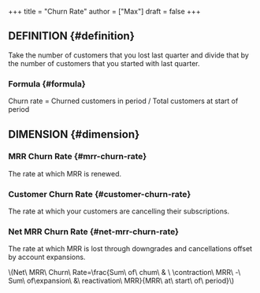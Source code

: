 +++
title = "Churn Rate"
author = ["Max"]
draft = false
+++

## DEFINITION {#definition}

Take the number of customers that you lost last quarter and divide that by the
number of customers that you started with last quarter.


### Formula {#formula}

Churn rate = Churned customers in period / Total customers at start of period


## DIMENSION {#dimension}


### MRR Churn Rate {#mrr-churn-rate}

The rate at which MRR is renewed.


### Customer Churn Rate {#customer-churn-rate}

The rate at which your customers are cancelling their subscriptions.


### Net MRR Churn Rate {#net-mrr-churn-rate}

The rate at which MRR is lost through downgrades and cancellations offset by
account expansions.

\\(Net\ MRR\ Churn\ Rate=\frac{Sum\ of\ chum\ \& \ \contraction\ MRR\ -\ Sum\ of\expansion\ \&\ reactivation\ MRR}{MRR\ at\ start\ of\ period}\\)
